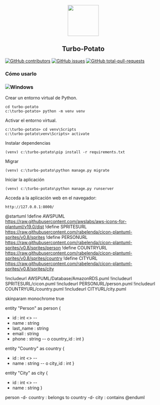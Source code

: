 
<p align="center">
 <kbd>
  <img src="https://user-images.githubusercontent.com/33908299/158191854-45c2fef1-0d19-482a-b539-f3abcd4d14fe.png" width="100" />
 </kbd>
 <h2 align="center">Turbo-Potato</h2>
</p>


 [![GitHub contributors](https://badgen.net/github/contributors/toviaferna/turbo-potato)](https://GitHub.com/toviaferna/turbo-potato/graphs/contributors/) [![GitHub issues](https://badgen.net/github/issues/toviaferna/turbo-potato/)](https://GitHub.com/toviaferna/turbo-potato/issues/) [![GitHub total-pull-requests](https://badgen.net/github/prs/toviaferna/turbo-potato/)](https://GitHub.com/toviaferna/turbo-potato/pull/)

### Cómo usarlo
### ![Windows](https://img.shields.io/badge/Windows-0078D6?style=for-the-badge&logo=windows&logoColor=white)
Crear un entorno virtual de Python.
```
cd turbo-potato
c:\turbo-potato> python -m venv venv
```
Activar el entorno virtual.
```
c:\turbo-potato> cd venv\Scripts
c:\turbo-potato\venv\Scripts> activate
```
Instalar dependencias
```
(venv) c:\turbo-potato\pip install -r requirements.txt
```
Migrar
```
(venv) c:\turbo-potato\python manage.py migrate
```
Iniciar la aplicación
```
(venv) c:\turbo-potato\python manage.py runserver
```
Acceda a la aplicación web en el navegador:
```
http://127.0.0.1:8000/
```

@startuml
!define AWSPUML https://raw.githubusercontent.com/awslabs/aws-icons-for-plantuml/v19.0/dist
!define SPRITESURL https://raw.githubusercontent.com/rabelenda/cicon-plantuml-sprites/v0.8/sprites
!define PERSONURL https://raw.githubusercontent.com/rabelenda/cicon-plantuml-sprites/v0.8/sprites/person
!define COUNTRYURL https://raw.githubusercontent.com/rabelenda/cicon-plantuml-sprites/v0.8/sprites/country
!define CITYURL https://raw.githubusercontent.com/rabelenda/cicon-plantuml-sprites/v0.8/sprites/city

!includeurl AWSPUML/Database/AmazonRDS.puml
!includeurl SPRITESURL/cicon.puml
!includeurl PERSONURL/person.puml
!includeurl COUNTRYURL/country.puml
!includeurl CITYURL/city.puml

skinparam monochrome true

entity "Person" as person {
  + id : int <<generated>>
  --
  + name : string
  + last_name : string
  + email : string
  + phone : string
  --
  o country_id : int
}

entity "Country" as country {
  + id : int <<generated>>
  --
  + name : string
  --
  o city_id : int
}

entity "City" as city {
  + id : int <<generated>>
  --
  + name : string
}

person -d- country : belongs to
country -d- city : contains
@enduml

